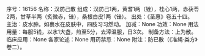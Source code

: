 序号：16156
名称：汉防己散
组成：汉防己1两，黄耆1两（锉），桂心1两，赤茯苓2两，甘草半两（炙微赤，锉），桑根白皮1两（锉）。
出处：《圣惠》卷五十四。
主治：皮水肿。如裹水在皮肤中，四肢习习然动。
加减：None
功效：None
用法用量：每服5钱，以水1大盏，煎至5分，去滓温服，日3次。
制备方法：上为散。
临床应用：None
各家论述：None
用药禁忌：None
附注：防已散（《准绳·类方》卷二）。
